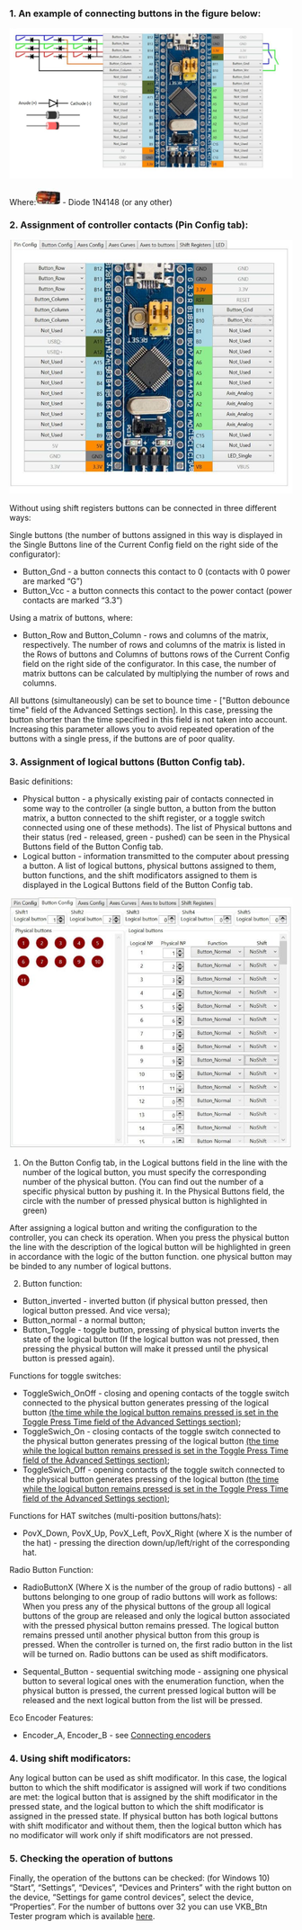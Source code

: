### 1. An example of connecting buttons in the figure below:

![](../images/K1.jpg)

Where:![](../images/K1.1.jpg) - Diode 1N4148 (or any other)

### 2. Assignment of controller contacts (Pin Config tab):

![](../images/K2.jpg)

Without using shift registers buttons can be connected in three different ways:

Single buttons (the number of buttons assigned in this way is displayed in the Single Buttons line of the Current Config field on the right side of the configurator):
* Button_Gnd - a button connects this contact to 0 (contacts with 0 power are marked “G”)
* Button_Vcc - a button connects this contact to the power contact (power contacts are marked “3.3”)

Using a matrix of buttons, where:

* Button_Row and Button_Column - rows and columns of the matrix, respectively. The number of rows and columns of the matrix is ​​listed in the Rows of buttons and Columns of buttons rows of the Current Config field on the right side of the configurator. In this case, the number of matrix buttons can be calculated by multiplying the number of rows and columns.

All buttons (simultaneously) can be set to bounce time - ["Button debounce time" field of the Advanced Settings section]. In this case, pressing the button shorter than the time specified in this field is not taken into account. Increasing this parameter allows you to avoid repeated operation of the buttons with a single press, if the buttons are of poor quality.

### 3. Assignment of logical buttons (Button Config tab).

Basic definitions:

* Physical button - a physically existing pair of contacts connected in some way to the controller (a single button, a button from the button matrix, a button connected to the shift register, or a toggle switch connected using one of these methods). The list of Physical buttons and their status (red - released, green - pushed) can be seen in the Physical Buttons field of the Button Config tab.
* Logical button - information transmitted to the computer about pressing a button. A list of logical buttons, physical buttons assigned to them, button functions, and the shift modificators assigned to them is displayed in the Logical Buttons field of the Button Config tab.

![](../images/K3.jpg)

1. On the Button Config tab, in the Logical buttons field in the line with the number of the logical button, you must specify the corresponding number of the physical button. (You can find out the number of a specific physical button by pushing it. In the Physical Buttons field, the circle with the number of pressed physical button is highlighted in green)

After assigning a logical button and writing the configuration to the controller, you can check its operation. When you press the physical button the line with the description of the logical button will be highlighted in green in accordance with the logic of the button function. one physical button may be binded to any number of logical buttons.

2. Button function:
* Button_inverted - inverted button (if physical button pressed, then logical button pressed. And vice versa);
* Button_normal - a normal button;
* Button_Toggle - toggle button, pressing of physical button inverts the state of the logical button (If the logical button was not pressed, then pressing the physical button will make it pressed until the physical button is pressed again).

Functions for toggle switches:
* ToggleSwich_OnOff - closing and opening contacts of the toggle switch connected to the physical button generates pressing of the logical button [(the time while the logical button remains pressed is set in the Toggle Press Time field of the Advanced Settings section)](Advanced-settings.md);
* ToggleSwich_On - closing contacts of the toggle switch connected to the physical button generates pressing of the logical button [(the time while the logical button remains pressed is set in the Toggle Press Time field of the Advanced Settings section)](Advanced-settings.md);
* ToggleSwich_Off - opening contacts of the toggle switch connected to the physical button generates pressing of the logical button [(the time while the logical button remains pressed is set in the Toggle Press Time field of the Advanced Settings section)](Advanced-settings.md);

Functions for HAT switches (multi-position buttons/hats):
* PovX_Down, PovX_Up, PovX_Left, PovX_Right (where X is the number of the hat) - pressing the direction down/up/left/right of the corresponding hat.

Radio Button Function:
* RadioButtonX (Where X is the number of the group of radio buttons) - all buttons belonging to one group of radio buttons will work as follows: When you press any of the physical buttons of the group all logical buttons of the group are released and only the logical button associated with the pressed physical button remains pressed. The logical button remains pressed until another physical button from this group is pressed. When the controller is turned on, the first radio button in the list will be turned on. Radio buttons can be used as shift modificators.

* Sequental_Button - sequential switching mode - assigning one physical button to several logical ones with the enumeration function, when the physical button is pressed, the current pressed logical button will be released and the next logical button from the list will be pressed.

Eco Encoder Features:
* Encoder_A, Encoder_B - see [Connecting encoders](Encoders-connection.md)

### 4. Using shift modificators:
Any logical button can be used as shift modificator. In this case, the logical button to which the shift modificator is assigned will work if two conditions are met: the logical button that is assigned by the shift modificator in the pressed state, and the logical button to which the shift modificator is assigned in the pressed state. If physical button has both logical buttons with shift modificator and without them, then the logical button which has no modificator will work only if shift modificators are not pressed.

### 5. Checking the operation of buttons
Finally, the operation of the buttons can be checked: 
(for Windows 10) “Start”, “Settings”, “Devices”, “Devices and Printers” with the right button on the device, “Settings for game control devices”, select the device, “Properties”. 
For the number of buttons over 32 you can use VKB_Btn Tester program which is available [here](../3rd-party/software/).